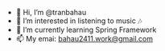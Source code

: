- 👋 Hi, I’m @tranbahau
- 👀 I’m interested in listening to music 🎶
- 🌱 I’m currently learning Spring Framework
- 📫 My emai: bahau2411.work@gmail.com

<!---
tranbahau4/tranbahau4 is a ✨ special ✨ repository because its `README.md` (this file) appears on your GitHub profile.
You can click the Preview link to take a look at your changes.
--->
